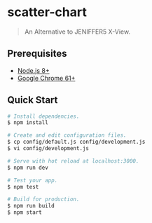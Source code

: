 # scatter-chart

> An Alternative to JENIFFER5 X-View.

## Prerequisites

* [Node.js 8+](https://nodejs.org/)
* [Google Chrome 61+](https://google.com/chrome/)

## Quick Start

``` sh
# Install dependencies.
$ npm install

# Create and edit configuration files.
$ cp config/default.js config/development.js
$ vi config/development.js

# Serve with hot reload at localhost:3000.
$ npm run dev

# Test your app.
$ npm test

# Build for production.
$ npm run build
$ npm start
```
